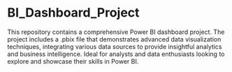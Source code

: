 # BI_Dashboard_Project
This repository contains a comprehensive Power BI dashboard project. The project includes a .pbix file that demonstrates advanced data visualization techniques, integrating various data sources to provide insightful analytics and business intelligence. Ideal for analysts and data enthusiasts looking to explore and showcase their skills in Power BI.
